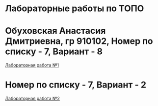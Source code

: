 # Лабораторные работы по ТОПО

# Обуховская Анастасия Дмитриевна, гр 910102, Номер по списку - 7, Вариант - 8

[Лабораторная работа №1](LRRR1.pdf)
# Номер по списку - 7, Вариант - 2
[Лабораторная работа №2](LRRR2.pdf)
